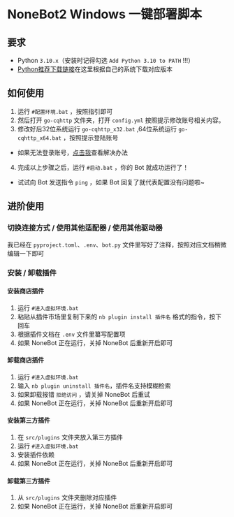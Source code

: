 # NoneBot2 Windows 一键部署脚本

## 要求

- Python `3.10.x`（安装时记得勾选 `Add Python 3.10 to PATH` !!!）
- [Python推荐下载链接](https://registry.npmmirror.com/binary.html?path=python/3.10.9/)在这里根据自己的系统下载对应版本

## 如何使用

1. 运行 `#配置环境.bat` ，按照指引即可
2. 然后打开 `go-cqhttp` 文件夹，打开 `config.yml` 按照提示修改账号相关内容。
3. 修改好后32位系统运行 `go-cqhttp_x32.bat` ,64位系统运行 `go-cqhttp_x64.bat` ，按照提示登陆账号
- 如果无法登录账号，[点击我](https://docs.qq.com/doc/DQ3lmbkVUTkhiUWxM?&u=dc6ddf501e234007b2b1f2efea165532)查看解决办法
4. 完成以上步骤之后，运行 `#启动.bat` ，你的 Bot 就成功运行了！
- 试试向 Bot 发送指令 `ping` ，如果 Bot 回复了就代表配置没有问题啦~
## 进阶使用

### 切换连接方式 / 使用其他适配器 / 使用其他驱动器

我已经在 `pyproject.toml`、`.env`、`bot.py` 文件里写好了注释，按照对应文档稍微编辑一下即可

### 安装 / 卸载插件

#### 安装商店插件

1. 运行 `#进入虚拟环境.bat`
2. 粘贴从插件市场里复制下来的 `nb plugin install 插件名` 格式的指令，按下回车
3. 根据插件文档在 `.env` 文件里纂写配置项
4. 如果 NoneBot 正在运行，关掉 NoneBot 后重新开启即可

#### 卸载商店插件

1. 运行 `#进入虚拟环境.bat`
2. 输入 `nb plugin uninstall 插件名`，插件名支持模糊检索
3. 如果卸载报错 `拒绝访问` ，请关掉 NoneBot 后重试
4. 如果 NoneBot 正在运行，关掉 NoneBot 后重新开启即可

#### 安装第三方插件

1. 在 `src/plugins` 文件夹放入第三方插件
2. 运行 `#进入虚拟环境.bat`
3. 安装插件依赖
4. 如果 NoneBot 正在运行，关掉 NoneBot 后重新开启即可

#### 卸载第三方插件

1. 从 `src/plugins` 文件夹删除对应插件
2. 如果 NoneBot 正在运行，关掉 NoneBot 后重新开启即可
